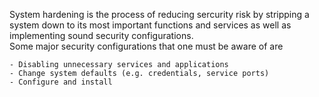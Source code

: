 System hardening is the process of reducing sercurity risk by stripping a system down to its most important functions and services as well as implementing sound security configurations.<br/>
Some major security configurations that one must be aware of are

    - Disabling unnecessary services and applications
    - Change system defaults (e.g. credentials, service ports)
    - Configure and install 
